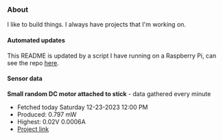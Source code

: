 ### About
I like to build things. I always have projects that I'm working on.

#### Automated updates
This README is updated by a script I have running on a Raspberry Pi, can see the repo [here](https://github.com/jdc-cunningham/raspi-git-repo-updater).

#### Sensor data


**Small random DC motor attached to stick** - data gathered every minute
- Fetched today Saturday 12-23-2023 12:00 PM
- Produced: 0.797 mW
- Highest: 0.02V 0.0006A
- [Project link](https://github.com/jdc-cunningham/turbine-raspi)